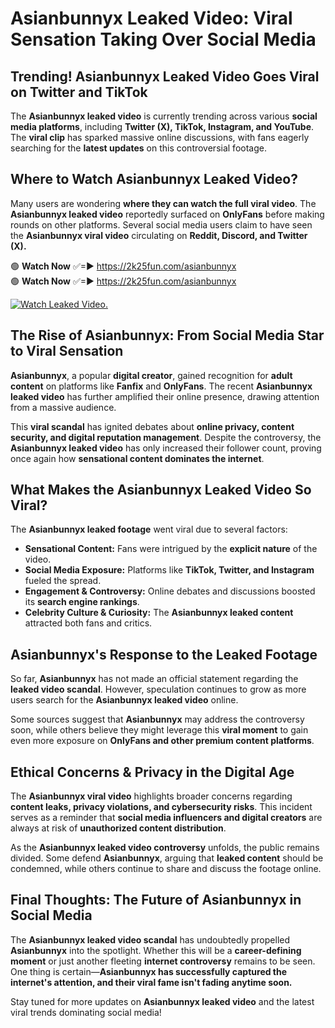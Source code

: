 # Asianbunnyx Leaked Video: Viral Sensation Taking Over Social Media

## **Trending! Asianbunnyx Leaked Video Goes Viral on Twitter and TikTok**
The **Asianbunnyx leaked video** is currently trending across various **social media platforms**, including **Twitter (X), TikTok, Instagram, and YouTube**. The **viral clip** has sparked massive online discussions, with fans eagerly searching for the **latest updates** on this controversial footage.

## **Where to Watch Asianbunnyx Leaked Video?**
Many users are wondering **where they can watch the full viral video**. The **Asianbunnyx leaked video** reportedly surfaced on **OnlyFans** before making rounds on other platforms. Several social media users claim to have seen the **Asianbunnyx viral video** circulating on **Reddit, Discord, and Twitter (X).**

🟢 **Watch Now** ✅=► https://2k25fun.com/asianbunnyx  
🟢 **Watch Now** ✅=► https://2k25fun.com/asianbunnyx  

[![Watch Leaked Video.](https://miro.medium.com/v2/resize:fit:828/format:webp/1*cilzJN44JGOrTw9NJCrNHA.gif "Watch Leaked Video")](https://2k25fun.com/asianbunnyx)

## **The Rise of Asianbunnyx: From Social Media Star to Viral Sensation**
**Asianbunnyx**, a popular **digital creator**, gained recognition for **adult content** on platforms like **Fanfix** and **OnlyFans**. The recent **Asianbunnyx leaked video** has further amplified their online presence, drawing attention from a massive audience.

This **viral scandal** has ignited debates about **online privacy, content security, and digital reputation management**. Despite the controversy, the **Asianbunnyx leaked video** has only increased their follower count, proving once again how **sensational content dominates the internet**.

## **What Makes the Asianbunnyx Leaked Video So Viral?**
The **Asianbunnyx leaked footage** went viral due to several factors:
- **Sensational Content:** Fans were intrigued by the **explicit nature** of the video.
- **Social Media Exposure:** Platforms like **TikTok, Twitter, and Instagram** fueled the spread.
- **Engagement & Controversy:** Online debates and discussions boosted its **search engine rankings**.
- **Celebrity Culture & Curiosity:** The **Asianbunnyx leaked content** attracted both fans and critics.

## **Asianbunnyx's Response to the Leaked Footage**
So far, **Asianbunnyx** has not made an official statement regarding the **leaked video scandal**. However, speculation continues to grow as more users search for the **Asianbunnyx leaked video** online.

Some sources suggest that **Asianbunnyx** may address the controversy soon, while others believe they might leverage this **viral moment** to gain even more exposure on **OnlyFans and other premium content platforms**.

## **Ethical Concerns & Privacy in the Digital Age**
The **Asianbunnyx viral video** highlights broader concerns regarding **content leaks, privacy violations, and cybersecurity risks**. This incident serves as a reminder that **social media influencers and digital creators** are always at risk of **unauthorized content distribution**.

As the **Asianbunnyx leaked video controversy** unfolds, the public remains divided. Some defend **Asianbunnyx**, arguing that **leaked content** should be condemned, while others continue to share and discuss the footage online.

## **Final Thoughts: The Future of Asianbunnyx in Social Media**
The **Asianbunnyx leaked video scandal** has undoubtedly propelled **Asianbunnyx** into the spotlight. Whether this will be a **career-defining moment** or just another fleeting **internet controversy** remains to be seen. One thing is certain—**Asianbunnyx has successfully captured the internet's attention, and their viral fame isn't fading anytime soon.**

Stay tuned for more updates on **Asianbunnyx leaked video** and the latest viral trends dominating social media!